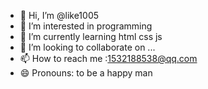 - 👋 Hi, I’m @like1005
- 👀 I’m interested in programming
- 🌱 I’m currently learning html css js
- 💞️ I’m looking to collaborate on ...
- 📫 How to reach me :1532188538@qq.com
- 😄 Pronouns: to be a happy man

<!---
like1005/like1005 is a ✨ special ✨ repository because its `README.md` (this file) appears on your GitHub profile.
You can click the Preview link to take a look at your changes.
--->
